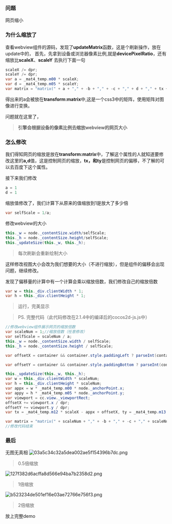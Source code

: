 ### 问题
网页缩小

### 为什么缩放了
查看webview组件的源码，发现了**updateMatrix**函数，这是个刷新操作，放在update中的，
首先，先拿到设备或浏览器像素比例,就是**devicePixelRatio**，还有缩放比**scaleX**、**scaleY**
去执行下面一句
 
 ``` java
scaleX /= dpr; 
 scaleY /= dpr; 
 var a = _mat4_temp.m00 * scaleX;
 var d = _mat4_temp.m05 * scaleY;
 var matrix = "matrix(" + a + "," + -b + "," + -c + "," + d + "," + tx + "," + -ty + ")";
```

得出来的a会被放在**transform:matrix**中,这是一个css3中的矩阵，使用矩阵对图像进行变换。

问题就在这里了，

> **引擎会根据设备的像素比例去缩放webview的网页大小**


### 怎么修改
我们得知网页的缩放是放在**transform:matrix**中，了解这个属性的人就知道要修改这里的**a,d**值，这是控制网页的缩放，**tx，和ty**是控制网页的偏移，不了解的可以去百度下这个属性。

接下来我们修改
``` java
a = 1
d = 1
```

缩放值修改了，我们计算下从原来的值缩放到1是放大了多少倍

``` java
var selfScale = 1/a;
```

修改webview的大小

``` java
this._w = node._contentSize.width/selfScale;
this._h = node._contentSize.height/selfScale;
this._updateSize(this._w, this._h);
```

> 每次刷新会重新绘制大小


这样修改视图大小会改为我们想要的大小（不进行缩放），但是组件的偏移会出现问题，继续修改。


发现了偏移量的计算中有一个计算会乘以缩放倍数，我们修改自己的缩放倍数
``` java
var w = this._div.clientWidth * 1;
var h = this._div.clientHeight * 1;
```

> 运行，完美显示


>PS. 完整代码（此代码修改在2.1.4中的编译后的cocos2d-js.js中）

 ``` java
//修改webview组件展示网页的缩放倍数
var scaleNum = 1;//缩放倍数（任意修改）
var selfScale = scaleNum / a;
this._w = node._contentSize.width / selfScale;
this._h = node._contentSize.height / selfScale;

var offsetX = container && container.style.paddingLeft ? parseInt(container.style.paddingLeft) : 0;

var offsetY = container && container.style.paddingBottom ? parseInt(container.style.paddingBottom) : 0;

this._updateSize(this._w, this._h);
var w = this._div.clientWidth * scaleNum;
var h = this._div.clientHeight * scaleNum;
var appx = w * _mat4_temp.m00 * node._anchorPoint.x;
var appy = h * _mat4_temp.m05 * node._anchorPoint.y;
var viewport = cc.view._viewportRect;
offsetX += viewport.x / dpr;
offsetY += viewport.y / dpr;
var tx = _mat4_temp.m12 * scaleX - appx + offsetX, ty = _mat4_temp.m13 * scaleY - appy + offsetY;

var matrix = "matrix(" + scaleNum + "," + -b + "," + -c + "," + scaleNum + "," + tx + "," + -ty + ")";
//修改代码结束
```

### 最后
无图无真相
![03a5c34c32a5dea002ae5f154396b7dc.png](https://imgchr.com/i/YQYD1K)
> 0.5倍缩放


![127f382d6acffa8d566e94ba7b2358d2.png](https://imgchr.com/i/YQYr6O)
> 1倍缩放

![b523234de501ef16e03ae72766e756f3.png](https://imgchr.com/i/YQYsXD)
> 2倍缩放


放上完整demo



 